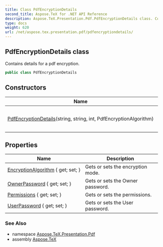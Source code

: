 ```yaml
---
title: Class PdfEncryptionDetails
second_title: Aspose.TeX for .NET API Reference
description: Aspose.TeX.Presentation.Pdf.PdfEncryptionDetails class. Contains details for a pdf encryption
type: docs
weight: 620
url: /net/aspose.tex.presentation.pdf/pdfencryptiondetails/
---
```

## PdfEncryptionDetails class

Contains details for a pdf encryption.

```csharp
public class PdfEncryptionDetails
```

## Constructors

| Name | Description |
| --- | --- |
| [PdfEncryptionDetails](pdfencryptiondetails/)(string, string, int, PdfEncryptionAlgorithm) | Initializes a new instance of the PdfEncryptionDetailsCore class. |

## Properties

| Name | Description |
| --- | --- |
| [EncryptionAlgorithm](../../aspose.tex.presentation.pdf/pdfencryptiondetails/encryptionalgorithm/) { get; set; } | Gets or sets the encryption mode. |
| [OwnerPassword](../../aspose.tex.presentation.pdf/pdfencryptiondetails/ownerpassword/) { get; set; } | Gets or sets the Owner password. |
| [Permissions](../../aspose.tex.presentation.pdf/pdfencryptiondetails/permissions/) { get; set; } | Gets or sets the permissions. |
| [UserPassword](../../aspose.tex.presentation.pdf/pdfencryptiondetails/userpassword/) { get; set; } | Gets or sets the User password. |

### See Also

* namespace [Aspose.TeX.Presentation.Pdf](../../aspose.tex.presentation.pdf/)
* assembly [Aspose.TeX](../../)


